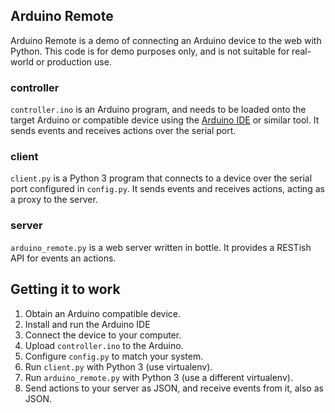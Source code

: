 ## Arduino Remote

Arduino Remote is a demo of connecting an Arduino device to the web with Python. This code is for demo purposes only, and is not suitable for real-world or production use.

### controller

`controller.ino` is an Arduino program, and needs to be loaded onto the target Arduino or compatible device using the [Arduino IDE](https://www.arduino.cc/en/Main/Software) or similar tool. It sends events and receives actions over the serial port.

### client

`client.py` is a Python 3 program that connects to a device over the serial port configured in `config.py`. It sends events and receives actions, acting as a proxy to the server.

### server

`arduino_remote.py` is a web server written in bottle. It provides a RESTish API for events an actions.

## Getting it to work

1. Obtain an Arduino compatible device.
2. Install and run the Arduino IDE
3. Connect the device to your computer.
4. Upload `controller.ino` to the Arduino.
5. Configure `config.py` to match your system.
6. Run `client.py` with Python 3 (use virtualenv).
7. Run `arduino_remote.py` with Python 3 (use a different virtualenv).
8. Send actions to your server as JSON, and receive events from it, also as JSON.
